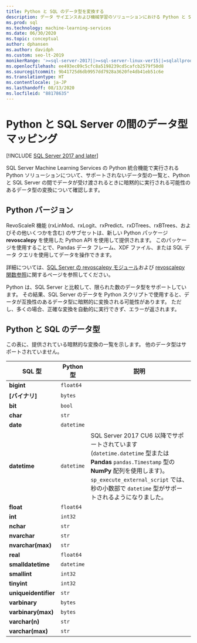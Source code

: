 ```yaml
---
title: Python と SQL のデータ型を変換する
description: データ サイエンスおよび機械学習のソリューションにおける Python と SQL Server の間の暗黙的および明示的なデータ型の変換について確認します。
ms.prod: sql
ms.technology: machine-learning-services
ms.date: 06/30/2020
ms.topic: conceptual
author: dphansen
ms.author: davidph
ms.custom: seo-lt-2019
monikerRange: '>=sql-server-2017||>=sql-server-linux-ver15||=sqlallproducts-allversions'
ms.openlocfilehash: ee493ec09c5cfc8a5198239cd5cafcb2579f50d8
ms.sourcegitcommit: 9b41725d6db9957dd7928a3620fe4db41eb51c6e
ms.translationtype: HT
ms.contentlocale: ja-JP
ms.lasthandoff: 08/13/2020
ms.locfileid: "88178635"
---
```

# <a name="data-type-mappings-between-python-and-sql-server"></a>Python と SQL Server の間のデータ型マッピング
[!INCLUDE [SQL Server 2017 and later](../../includes/applies-to-version/sqlserver2017.md)]

SQL Server Machine Learning Services の Python 統合機能で実行される Python ソリューションについて、サポートされないデータ型の一覧と、Python と SQL Server の間でデータが受け渡されるときに暗黙的に実行される可能性のあるデータ型の変換について確認します。

## <a name="python-version"></a>Python バージョン

RevoScaleR 機能 (rxLinMod、rxLogit、rxPredict、rxDTrees、rxBTrees、およびその他いくつかを含む) のサブセットは、新しい Python パッケージ **revoscalepy** を使用した Python API を使用して提供されます。 このパッケージを使用することで、Pandas データ フレーム、XDF ファイル、または SQL データ クエリを使用してデータを操作できます。

詳細については、[SQL Server の revoscalepy モジュール](ref-py-revoscalepy.md)および [revoscalepy 関数参照](https://docs.microsoft.com/r-server/python-reference/revoscalepy/revoscalepy-package)に関するページを参照してください。

Python は、SQL Server と比較して、限られた数のデータ型をサポートしています。 その結果、SQL Server のデータを Python スクリプトで使用すると、データが互換性のあるデータ型に暗黙的に変換される可能性があります。 ただし、多くの場合、正確な変換を自動的に実行できず、エラーが返されます。

## <a name="python-and-sql-data-types"></a>Python と SQL のデータ型

この表に、提供されている暗黙的な変換の一覧を示します。 他のデータ型はサポートされていません。

|SQL 型|Python 型|説明
|-------|-----------|---------------------------------------------------------------------------------------------|
|**bigint**|`float64`|
|**[バイナリ]**|`bytes`|
|**bit**|`bool`|
|**char**|`str`|
|**date**|`datetime`|
|**datetime**|`datetime`|SQL Server 2017 CU6 以降でサポートされています (`datetime.datetime` 型または **Pandas** `pandas.Timestamp` 型の **NumPy** 配列を使用します)。 `sp_execute_external_script` では、秒の小数部で `datetime` 型がサポートされるようになりました。|
|**float**|`float64`|
|**int**|`int32`|
|**nchar**|`str`|
|**nvarchar**|`str`|
|**nvarchar(max)**|`str`|
|**real**|`float64`|
|**smalldatetime**|`datetime`|
|**smallint**|`int32`|
|**tinyint**|`int32`|
|**uniqueidentifier**|`str`|
|**varbinary**|`bytes`|
|**varbinary(max)**|`bytes`|
|**varchar(n)**|`str`|
|**varchar(max)**|`str`|
